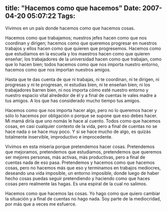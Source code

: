title: "Hacemos como que hacemos"
Date: 2007-04-20 05:07:22
Tags: 
---
<p>Vivimos en un país donde hacemos como que hacemos cosas.</p>

<p>Hacemos como que trabajamos; nuestros jefes hacen como que nos coordinan y dirigen; hacemos como que queremos progresar en nuestros trabajos y ellos hacen como que quieren que progresemos. Hacemos como que estudiamos en la escuela y los maestros hacen como que quieren enseñar; los trabajadores de la universidad hacen como que trabajan, como que lo hacen bien; todos hacemos como que nos importa nuestro entorno, hacemos como que nos importan nuestros amigos.</p>

<p>Hasta que te das cuenta de que ni trabajas, ni te coordinan, ni te dirigen, ni progresas y ni te progresan, ni estudias bien, ni te enseñan bien; ni los trabajadores barren bien, ni nos importa cómo esté nuestro entorno y nuestro espacio vital alrededor de él y a final de cuentas le vales madre a tus amigos. A los que has considerado mucho tiempo tus amigos.</p>

<p>Hacemos como que nos importa hacer algo, pero no lo queremos hacer y sólo lo hacemos por obligación o porque se supone que eso debes hacer. Mi mamá diría que uno nomás le hace al cuento. Todos como que hacemos cosas, en casi cualquier contexto de la vida, pero a final de cuentas no se hace nada o se hace muy poco. Y si se hace mucho de algo, es quizás totalmente inservible, improductivo e improcedente.</p>

<p>Vivimos en esta miseria porque pretendemos hacer cosas. Pretendemos que mejoramos, pretendemos que estudiamos, pretendemos que queremos ser mejores personas, más activas, más productivas, pero a final de cuentas nada de eso pasa. Pretendemos y hacemos como que hacemos cosas, pero no hacemos más que eso y terminamos en trabajos mediocres, deseando una vida imposible, un entorno imposible, donde luego de haber hecho cosas puedas seguir pretendiendo y haciendo como que haces cosas pero realmente las hagas. Es una espiral de la cual no salimos.</p>

<p>Hacemos como que hacemos las cosas. Yo hago como que quiero cambiar la situación y a final de cuentas no hago nada. Soy parte de la mediocridad, por más que a veces me esfuerce.</p>
